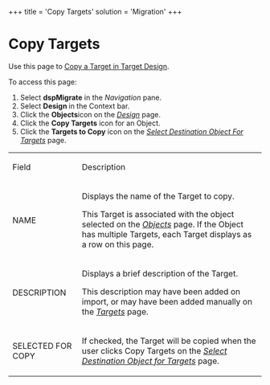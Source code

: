 +++
title = 'Copy Targets'
solution = 'Migration'
+++

# Copy Targets

<div class="use">

Use this page to [Copy a Target in Target
Design](../Use_Cases/Copy_a_Target_in_Target_Design).

</div>

To access this page:

1.  Select <span style="font-weight: bold;">dspMigrate</span> in the
    <span style="font-style: italic;">Navigation</span> pane.
2.  Select <span style="font-weight: bold;">Design </span>in the Context
    bar.
3.  Click the <span style="font-weight: bold;">Objects</span>icon on the
    *[Design](Design)* page.
4.  Click the <span style="font-weight: bold;">Copy Targets</span> icon
    for an Object.
5.  Click the **Targets to Copy** icon on the *[Select Destination
    Object For Targets](Select_Destination_Object_for_Targets)*
    page.

<table>
<tbody>
<tr class="odd">
<td><p>Field</p></td>
<td><p>Description</p></td>
</tr>
<tr class="even">
<td><p>NAME</p></td>
<td><p>Displays the name of the Target to copy.</p>
<p>This Target is associated with the object selected on the <span style="font-style: italic;"><a href="Objects_Target_Design">Objects</a></span> page. If the Object has multiple Targets, each Target displays as a row on this page.</p></td>
</tr>
<tr class="odd">
<td><p>DESCRIPTION</p></td>
<td><p>Displays a brief description of the Target.</p>
<p>This description may have been added on import, or may have been added manually on the <span style="font-style: italic;"><a href="Targets_H_Design">Targets</a></span> page.</p></td>
</tr>
<tr class="even">
<td><p>SELECTED FOR COPY</p></td>
<td><p>If checked, the Target will be copied when the user clicks Copy Targets on the <em><a href="Select_Destination_Object_for_Targets">Select Destination Object for Targets</a></em> page.</p></td>
</tr>
</tbody>
</table>
